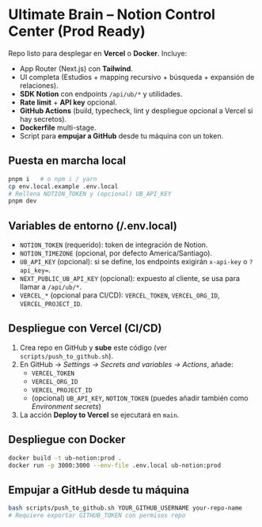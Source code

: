 # Ultimate Brain – Notion Control Center (Prod Ready)

Repo listo para desplegar en **Vercel** o **Docker**. Incluye:
- App Router (Next.js) con **Tailwind**.
- UI completa (Estudios + mapping recursivo + búsqueda + expansión de relaciones).
- **SDK Notion** con endpoints `/api/ub/*` y utilidades.
- **Rate limit** + **API key** opcional.
- **GitHub Actions** (build, typecheck, lint y despliegue opcional a Vercel si hay secretos).
- **Dockerfile** multi-stage.
- Script para **empujar a GitHub** desde tu máquina con un token.

## Puesta en marcha local
```bash
pnpm i   # o npm i / yarn
cp env.local.example .env.local
# Rellena NOTION_TOKEN y (opcional) UB_API_KEY
pnpm dev
```

## Variables de entorno (/.env.local)
- `NOTION_TOKEN` (requerido): token de integración de Notion.
- `NOTION_TIMEZONE` (opcional, por defecto America/Santiago).
- `UB_API_KEY` (opcional): si se define, los endpoints exigirán `x-api-key` o `?api_key=`.
- `NEXT_PUBLIC_UB_API_KEY` (opcional): expuesto al cliente, se usa para llamar a `/api/ub/*`.
- `VERCEL_*` (opcional para CI/CD): `VERCEL_TOKEN`, `VERCEL_ORG_ID`, `VERCEL_PROJECT_ID`.

## Despliegue con Vercel (CI/CD)
1. Crea repo en GitHub y **sube** este código (ver `scripts/push_to_github.sh`).
2. En GitHub → *Settings → Secrets and variables → Actions*, añade:
   - `VERCEL_TOKEN`
   - `VERCEL_ORG_ID`
   - `VERCEL_PROJECT_ID`
   - (opcional) `UB_API_KEY`, `NOTION_TOKEN` (puedes añadir también como *Environment secrets*)
3. La acción **Deploy to Vercel** se ejecutará en `main`.

## Despliegue con Docker
```bash
docker build -t ub-notion:prod .
docker run -p 3000:3000 --env-file .env.local ub-notion:prod
```

## Empujar a GitHub desde tu máquina
```bash
bash scripts/push_to_github.sh YOUR_GITHUB_USERNAME your-repo-name
# Requiere exportar GITHUB_TOKEN con permisos repo
```
